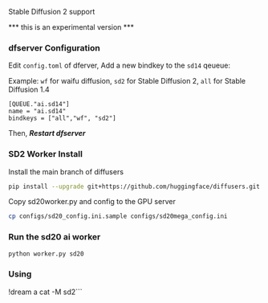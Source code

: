 Stable Diffusion 2 support

*** this is an experimental version ***

### dfserver Configuration

Edit `config.toml` of dferver, Add a new bindkey to the `sd14` qeueue: 

Example: `wf` for waifu diffusion, `sd2` for Stable Diffusion 2, `all` for Stable Diffusion 1.4

```
[QUEUE."ai.sd14"]
name = "ai.sd14"
bindkeys = ["all","wf", "sd2"]
```

Then, ***Restart dfserver***

### SD2 Worker Install 

Install the main branch of diffusers

```bash
pip install --upgrade git+https://github.com/huggingface/diffusers.git transformers accelerate scipy
```

Copy sd20worker.py and config to the GPU server

```bash
cp configs/sd20_config.ini.sample configs/sd20mega_config.ini 
```

### Run the sd20 ai worker
```bash
python worker.py sd20
```

### Using

!dream a cat -M sd2```

